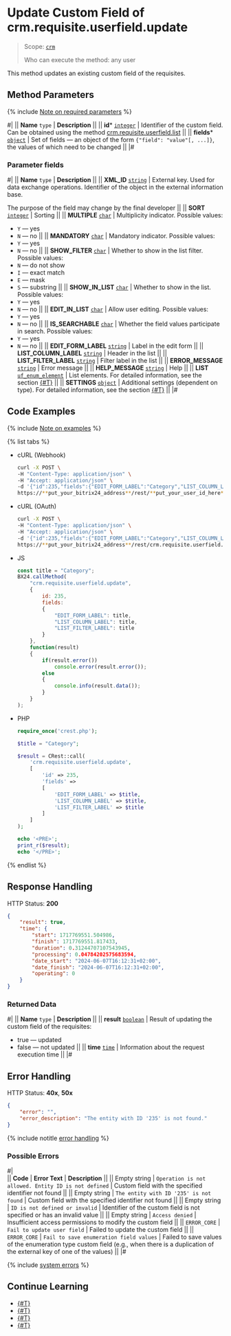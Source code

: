 # Update Custom Field of crm.requisite.userfield.update

> Scope: [`crm`](../../../scopes/permissions.md)
>
> Who can execute the method: any user

This method updates an existing custom field of the requisites.

## Method Parameters

{% include [Note on required parameters](../../../../_includes/required.md) %}

#|
|| **Name**
`type` | **Description** ||
|| **id***
[`integer`](../../../data-types.md) | Identifier of the custom field. Can be obtained using the method [crm.requisite.userfield.list](./crm-requisite-userfield-list.md) ||
|| **fields***
[`object`](../../../data-types.md) | Set of fields — an object of the form `{"field": "value"[, ...]}`, the values of which need to be changed ||
|#

### Parameter fields

#|
|| **Name**
`type` | **Description** ||
|| **XML_ID**
[`string`](../../../data-types.md) | External key. Used for data exchange operations. Identifier of the object in the external information base. 

The purpose of the field may change by the final developer ||
|| **SORT**
[`integer`](../../../data-types.md) | Sorting ||
|| **MULTIPLE**
[`char`](../../../data-types.md) | Multiplicity indicator. Possible values:
- `Y` — yes
- `N` — no 
||
|| **MANDATORY**
[`char`](../../../data-types.md) | Mandatory indicator. Possible values:
- `Y` — yes
- `N` — no 
||
|| **SHOW_FILTER**
[`char`](../../../data-types.md) | Whether to show in the list filter. Possible values:
- `N` — do not show
- `I` — exact match
- `E` — mask
- `S` — substring 
||
|| **SHOW_IN_LIST**
[`char`](../../../data-types.md) | Whether to show in the list. Possible values:
- `Y` — yes
- `N` — no 
||
|| **EDIT_IN_LIST**
[`char`](../../../data-types.md) | Allow user editing. Possible values:
- `Y` — yes
- `N` — no 
||
|| **IS_SEARCHABLE**
[`char`](../../../data-types.md) | Whether the field values participate in search. Possible values:
- `Y` — yes
- `N` — no 
||
|| **EDIT_FORM_LABEL**
[`string`](../../../data-types.md) | Label in the edit form ||
|| **LIST_COLUMN_LABEL**
[`string`](../../../data-types.md) | Header in the list ||
|| **LIST_FILTER_LABEL**
[`string`](../../../data-types.md) | Filter label in the list ||
|| **ERROR_MESSAGE**
[`string`](../../../data-types.md) | Error message ||
|| **HELP_MESSAGE**
[`string`](../../../data-types.md) | Help ||
|| **LIST**
[`uf_enum_element`](../../../data-types.md) | List elements. For detailed information, see the section [{#T}](../../universal/user-defined-fields/crm-userfield-enumeration-fields.md) ||
|| **SETTINGS**
[`object`](../../../data-types.md) | Additional settings (dependent on type). For detailed information, see the section [{#T}](../../universal/user-defined-fields/crm-userfield-settings-fields.md) ||
|#

## Code Examples

{% include [Note on examples](../../../../_includes/examples.md) %}

{% list tabs %}

- cURL (Webhook)

    ```bash
    curl -X POST \
    -H "Content-Type: application/json" \
    -H "Accept: application/json" \
    -d '{"id":235,"fields":{"EDIT_FORM_LABEL":"Category","LIST_COLUMN_LABEL":"Category","LIST_FILTER_LABEL":"Category"}}' \
    https://**put_your_bitrix24_address**/rest/**put_your_user_id_here**/**put_your_webhook_here**/crm.requisite.userfield.update
    ```

- cURL (OAuth) 

    ```bash
    curl -X POST \
    -H "Content-Type: application/json" \
    -H "Accept: application/json" \
    -d '{"id":235,"fields":{"EDIT_FORM_LABEL":"Category","LIST_COLUMN_LABEL":"Category","LIST_FILTER_LABEL":"Category"},"auth":"**put_access_token_here**"}' \
    https://**put_your_bitrix24_address**/rest/crm.requisite.userfield.update
    ```

- JS

    ```js
    const title = "Category";
    BX24.callMethod(
        "crm.requisite.userfield.update",
        {
            id: 235,
            fields:
            {
                "EDIT_FORM_LABEL": title,
                "LIST_COLUMN_LABEL": title,
                "LIST_FILTER_LABEL": title
            }
        },
        function(result)
        {
            if(result.error())
                console.error(result.error());
            else
            {
                console.info(result.data());
            }
        }
    );
    ```

- PHP

    ```php
    require_once('crest.php');

    $title = "Category";

    $result = CRest::call(
        'crm.requisite.userfield.update',
        [
            'id' => 235,
            'fields' =>
            [
                'EDIT_FORM_LABEL' => $title,
                'LIST_COLUMN_LABEL' => $title,
                'LIST_FILTER_LABEL' => $title
            ]
        ]
    );

    echo '<PRE>';
    print_r($result);
    echo '</PRE>';
    ```

{% endlist %}

## Response Handling

HTTP Status: **200**

```json
{
    "result": true,
    "time": {
        "start": 1717769551.504986,
        "finish": 1717769551.817433,
        "duration": 0.31244707107543945,
        "processing": 0.04784202575683594,
        "date_start": "2024-06-07T16:12:31+02:00",
        "date_finish": "2024-06-07T16:12:31+02:00",
        "operating": 0
    }
}
```

### Returned Data

#|
|| **Name**
`type` | **Description** ||
|| **result**
[`boolean`](../../../data-types.md) | Result of updating the custom field of the requisites:
- true — updated
- false — not updated 
||
|| **time**
[`time`](../../../data-types.md) | Information about the request execution time ||
|#

## Error Handling

HTTP Status: **40x**, **50x**

```json
{
    "error": "",
    "error_description": "The entity with ID '235' is not found."
}
```

{% include notitle [error handling](../../../../_includes/error-info.md) %}

### Possible Errors

#|  
|| **Code** | **Error Text** | **Description** ||
|| Empty string | `Operation is not allowed. Entity ID is not defined` | Custom field with the specified identifier not found ||
|| Empty string | `The entity with ID '235' is not found` | Custom field with the specified identifier not found ||
|| Empty string | `ID is not defined or invalid` | Identifier of the custom field is not specified or has an invalid value ||
|| Empty string | `Access denied` | Insufficient access permissions to modify the custom field ||
|| `ERROR_CORE` | `Fail to update user field` |  Failed to update the custom field ||
|| `ERROR_CORE` | `Fail to save enumeration field values` | Failed to save values of the enumeration type custom field (e.g., when there is a duplication of the external key of one of the values) ||
|#

{% include [system errors](../../../../_includes/system-errors.md) %}

## Continue Learning

- [{#T}](./crm-requisite-userfield-add.md)
- [{#T}](./crm-requisite-userfield-get.md)
- [{#T}](./crm-requisite-userfield-list.md)
- [{#T}](./crm-requisite-userfield-delete.md)
